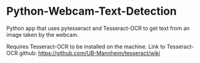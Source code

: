 # Python-Webcam-Text-Detection
 Python app that uses pytesseract and Tesseract-OCR to get text from an image taken by the webcam.

Requires Tesseract-OCR to be installed on the machine.
Link to Tesseract-OCR github: https://github.com/UB-Mannheim/tesseract/wiki
